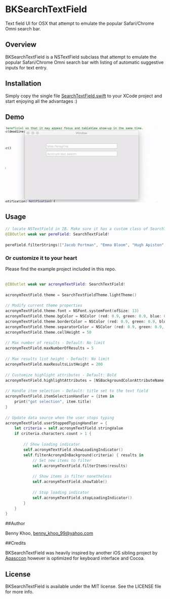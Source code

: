 # BKSearchTextField
Text field UI for OSX that attempt to emulate the popular Safari/Chrome Omni search bar.

## Overview
BKSearchTextField is a NSTextField subclass that attempt to emulate the popular Safari/Chrome Omni search bar with listing of automatic suggestive inputs for text entry.

## Installation
Simply copy the single file [SearchTextField.swift](https://github.com/bennyk/BKSearchTextField/blob/master/BKSearchTextField/SearchTextField.swift "SearchTextField") to your XCode project and start enjoying all the advantages :)

## Demo
![alt text][demo]

## Usage
```swift
// locate NSTextField in IB. Make sure it has a custom class of SearchTextField
@IBOutlet weak var pereField: SearchTextField!

pereField.filterStrings(["Jacob Portman", "Emma Bloom", "Hugh Apiston", ...])
```

### Or customize it to your heart
Please find the example project included in this repo.

```swift

@IBOutlet weak var acronymTextField: SearchTextField!

acronymTextField.theme = SearchTextFieldTheme.lightTheme()
        
// Modify current theme properties
acronymTextField.theme.font = NSFont.systemFont(ofSize: 13)
acronymTextField.theme.bgColor = NSColor (red: 0.9, green: 0.9, blue: 0.9, alpha: 0.3)
acronymTextField.theme.borderColor = NSColor (red: 0.9, green: 0.9, blue: 0.9, alpha: 1)
acronymTextField.theme.separatorColor = NSColor (red: 0.9, green: 0.9, blue: 0.9, alpha: 0.5)
acronymTextField.theme.cellHeight = 50
        
// Max number of results - Default: No limit
acronymTextField.maxNumberOfResults = 5
        
// Max results list height - Default: No limit
acronymTextField.maxResultsListHeight = 200
        
// Customize highlight attributes - Default: Bold
acronymTextField.highlightAttributes = [NSBackgroundColorAttributeName: NSColor.yellow, NSFontAttributeName:NSFont.boldSystemFont(ofSize: 13)]
        
// Handle item selection - Default: title set to the text field
acronymTextField.itemSelectionHandler = {item in
    print("got selection", item.title)
}
        
// Update data source when the user stops typing
acronymTextField.userStoppedTypingHandler = {
    let criteria = self.acronymTextField.stringValue
    if criteria.characters.count > 1 {
    
        // Show loading indicator
        self.acronymTextField.showLoadingIndicator()
        self.filterAcronymInBackground(criteria) { results in
            // Set new items to filter
            self.acronymTextField.filterItems(results)
            
            // Show items in filter nonetheless
            self.acronymTextField.showTable()
            
            // Stop loading indicator
            self.acronymTextField.stopLoadingIndicator()
        }
    }
}
```

##Author

Benny Khoo, benny_khoo_99@yahoo.com

##Credits

BKSearchTextField was heavily inspired by another iOS sibling project by [Apasccon](https://github.com/apasccon/SearchTextField) however is optimized for keyboard interface and Cocoa.

## License

BKSearchTextField is available under the MIT license. See the LICENSE file for more info.


[demo]: https://raw.githubusercontent.com/bennyk/BKSearchTextField/master/etc/BKSearchTextField%20Demo.gif
